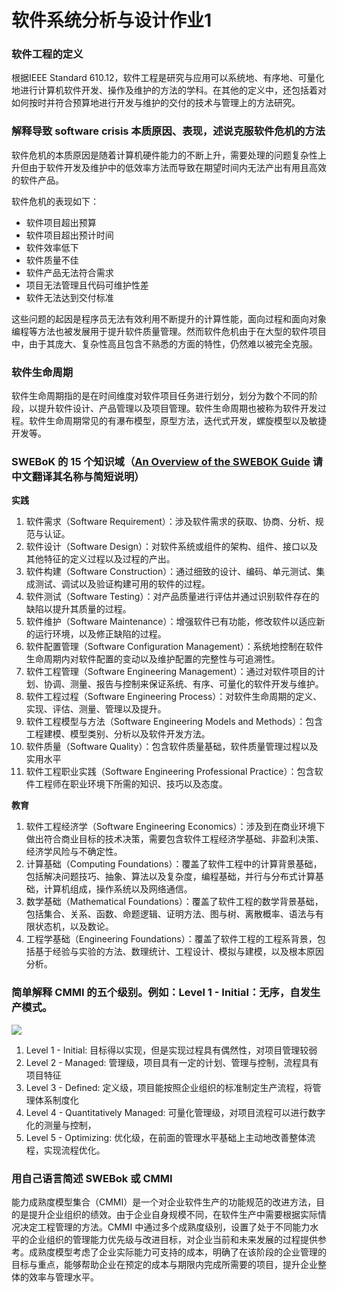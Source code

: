 # 软件系统分析与设计作业1

### 软件工程的定义

根据IEEE Standard 610.12，软件工程是研究与应用可以系统地、有序地、可量化地进行计算机软件开发、操作及维护的方法的学科。在其他的定义中，还包括着对如何按时并符合预算地进行开发与维护的交付的技术与管理上的方法研究。

### 解释导致 software crisis 本质原因、表现，述说克服软件危机的方法

软件危机的本质原因是随着计算机硬件能力的不断上升，需要处理的问题复杂性上升但由于软件开发及维护中的低效率方法而导致在期望时间内无法产出有用且高效的软件产品。

软件危机的表现如下：

- 软件项目超出预算
- 软件项目超出预计时间
- 软件效率低下
- 软件质量不佳
- 软件产品无法符合需求
- 项目无法管理且代码可维护性差
- 软件无法达到交付标准

这些问题的起因是程序员无法有效利用不断提升的计算性能，面向过程和面向对象编程等方法也被发展用于提升软件质量管理。然而软件危机由于在大型的软件项目中，由于其庞大、复杂性高且包含不熟悉的方面的特性，仍然难以被完全克服。

### 软件生命周期

软件生命周期指的是在时间维度对软件项目任务进行划分，划分为数个不同的阶段，以提升软件设计、产品管理以及项目管理。软件生命周期也被称为软件开发过程。软件生命周期常见的有瀑布模型，原型方法，迭代式开发，螺旋模型以及敏捷开发等。

### SWEBoK 的 15 个知识域（[An Overview of the SWEBOK Guide](https://www.sebokwiki.org/wiki/An_Overview_of_the_SWEBOK_Guide) 请中文翻译其名称与简短说明）

**实践**

1. 软件需求（Software Requirement）：涉及软件需求的获取、协商、分析、规范与认证。
2. 软件设计（Software Design）：对软件系统或组件的架构、组件、接口以及其他特征的定义过程以及过程的产出。
3. 软件构建（Software Construction）：通过细致的设计、编码、单元测试、集成测试、调试以及验证构建可用的软件的过程。
4. 软件测试（Software Testing）：对产品质量进行评估并通过识别软件存在的缺陷以提升其质量的过程。
5. 软件维护（Software Maintenance）：增强软件已有功能，修改软件以适应新的运行环境，以及修正缺陷的过程。
6. 软件配置管理（Software Configuration Management）：系统地控制在软件生命周期内对软件配置的变动以及维护配置的完整性与可追溯性。
7. 软件工程管理（Software Engineering Management）：通过对软件项目的计划、协调、测量、报告与控制来保证系统、有序、可量化的软件开发与维护。
8. 软件工程过程（Software Engineering Process）：对软件生命周期的定义、实现、评估、测量、管理以及提升。
9. 软件工程模型与方法（Software Engineering Models and Methods）：包含工程建模、模型类别、分析以及软件开发方法。
10. 软件质量（Software Quality）：包含软件质量基础，软件质量管理过程以及实用水平
11. 软件工程职业实践（Software Engineering Professional Practice）：包含软件工程师在职业环境下所需的知识、技巧以及态度。

**教育**

1. 软件工程经济学（Software Engineering Economics）：涉及到在商业环境下做出符合商业目标的技术决策，需要包含软件工程经济学基础、非盈利决策、经济学风险与不确定性。
2. 计算基础（Computing Foundations）：覆盖了软件工程中的计算背景基础，包括解决问题技巧、抽象、算法以及复杂度，编程基础，并行与分布式计算基础，计算机组成，操作系统以及网络通信。
3. 数学基础（Mathematical Foundations）：覆盖了软件工程的数学背景基础，包括集合、关系、函数、命题逻辑、证明方法、图与树、离散概率、语法与有限状态机，以及数论。
4. 工程学基础（Engineering Foundations）：覆盖了软件工程的工程系背景，包括基于经验与实验的方法、数理统计、工程设计、模拟与建模，以及根本原因分析。

### 简单解释 CMMI 的五个级别。例如：Level 1 - Initial：无序，自发生产模式。

![](https://upload.wikimedia.org/wikipedia/commons/thumb/e/ec/Characteristics_of_Capability_Maturity_Model.svg/1000px-Characteristics_of_Capability_Maturity_Model.svg.png)

1. Level 1 - Initial: 目标得以实现，但是实现过程具有偶然性，对项目管理较弱
2. Level 2 - Managed: 管理级，项目具有一定的计划、管理与控制，流程具有项目特征
3. Level 3 - Defined: 定义级，项目能按照企业组织的标准制定生产流程，将管理体系制度化
4. Level 4 - Quantitatively Managed: 可量化管理级，对项目流程可以进行数字化的测量与控制，
5. Level 5 - Optimizing: 优化级，在前面的管理水平基础上主动地改善整体流程，实现流程优化。

### 用自己语言简述 SWEBok 或 CMMI

能力成熟度模型集合（CMMI）是一个对企业软件生产的功能规范的改进方法，目的是提升企业组织的绩效。由于企业自身规模不同，在软件生产中需要根据实际情况决定工程管理的方法。CMMI 中通过多个成熟度级别，设置了处于不同能力水平的企业组织的管理能力优先级与改进目标，对企业当前和未来发展的过程提供参考。成熟度模型考虑了企业实际能力可支持的成本，明确了在该阶段的企业管理的目标与重点，能够帮助企业在预定的成本与期限内完成所需要的项目，提升企业整体的效率与管理水平。

